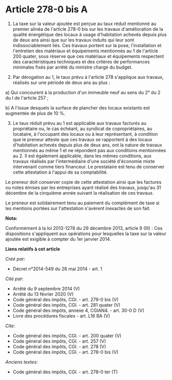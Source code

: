 # Article 278-0 bis A

1. La taxe sur la valeur ajoutée est perçue au taux réduit mentionné au premier alinéa de l'article 278-0 bis sur les travaux
d'amélioration de la qualité énergétique des locaux à usage d'habitation achevés depuis plus de deux ans ainsi que sur les
travaux induits qui leur sont indissociablement liés. Ces travaux portent sur la pose, l'installation et l'entretien des
matériaux et équipements mentionnés au 1 de l'article 200 quater, sous réserve que ces matériaux et équipements respectent
des caractéristiques techniques et des critères de performances minimales fixés par arrêté du ministre chargé du budget. 

2. Par dérogation au 1, le taux prévu à l'article 278 s'applique aux travaux, réalisés sur une période de deux ans au plus : 

a) Qui concourent à la production d'un immeuble neuf au sens du 2° du 2 du I de l'article 257 ; 

b) A l'issue desquels la surface de plancher des locaux existants est augmentée de plus de 10 %. 

3. Le taux réduit prévu au 1 est applicable aux travaux facturés au propriétaire ou, le cas échéant, au syndicat de
copropriétaires, au locataire, à l'occupant des locaux ou à leur représentant, à condition que le preneur atteste que ces
travaux se rapportent à des locaux d'habitation achevés depuis plus de deux ans, ont la nature de travaux mentionnés au même
1 et ne répondent pas aux conditions mentionnées au 2. Il est également applicable, dans les mêmes conditions, aux travaux
réalisés par l'intermédiaire d'une société d'économie mixte intervenant comme tiers financeur. Le prestataire est tenu de
conserver cette attestation à l'appui de sa comptabilité. 

Le preneur doit conserver copie de cette attestation ainsi que les factures ou notes émises par les entreprises ayant réalisé
des travaux, jusqu'au 31 décembre de la cinquième année suivant la réalisation de ces travaux. 

Le preneur est solidairement tenu au paiement du complément de taxe si les mentions portées sur l'attestation s'avèrent
inexactes de son fait.

**Nota:**

Conformément à la loi 2013-1278 du 29 décembre 2013, article 9 (III) : Ces dispositions s'appliquent aux opérations pour
lesquelles la taxe sur la valeur ajoutée est exigible à compter du 1er janvier 2014.

**Liens relatifs à cet article**

_Créé par_:

  - Décret n°2014-549 du 26 mai 2014 - art. 1

_Cité par_:

  - Arrêté du 9 septembre 2014 (V)
  - Arrêté du 13 février 2020 (V)
  - Code général des impôts, CGI. - art. 279-0 bis (V)
  - Code général des impôts, CGI. - art. 281 quater (V)
  - Code général des impôts, annexe 4, CGIAN4. - art. 30-0 D (V)
  - Livre des procédures fiscales - art. L16 BA (V)

_Cite_:

  - Code général des impôts, CGI. - art. 200 quater (V)
  - Code général des impôts, CGI. - art. 257 (V)
  - Code général des impôts, CGI. - art. 278 (V)
  - Code général des impôts, CGI. - art. 278-0 bis (V)

_Anciens textes_:

  - Code général des impôts, CGI. - art. 278-0 ter (T)
